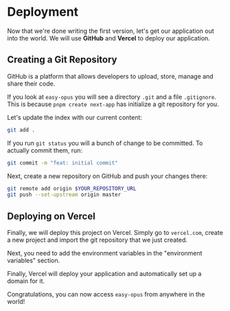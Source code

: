 # Deployment

Now that we're done writing the first version, let's get our application out into the world.
We will use **GitHub** and **Vercel** to deploy our application.

## Creating a Git Repository

GitHub is a platform that allows developers to upload, store, manage and share their code.

If you look at `easy-opus` you will see a directory `.git` and a file `.gitignore`.
This is because `pnpm create next-app` has initialize a git repository for you.

Let's update the index with our current content:

```sh
git add .
```

If you run `git status` you will a bunch of change to be committed.
To actually commit them, run:

```sh
git commit -m "feat: initial commit"
```

Next, create a new repository on GitHub and push your changes there:

```sh
git remote add origin $YOUR_REPOSITORY_URL
git push --set-upstream origin master
```

## Deploying on Vercel

Finally, we will deploy this project on Vercel.
Simply go to `vercel.com`, create a new project and import the git repository that we just created.

Next, you need to add the environment variables in the "environment variables" section.

Finally, Vercel will deploy your application and automatically set up a domain for it.

Congratulations, you can now access `easy-opus` from anywhere in the world!
